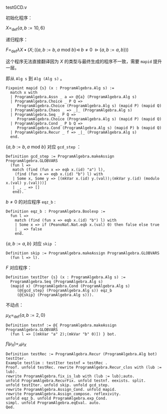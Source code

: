 testGCD.v

初始化程序：

$X=_\text{def} \{a,b := 10,6\}$

递归程序：

$F=_\text{def}\lambda X \bullet (X;(\{a,b := b,a \ \text{mod}\  b\}\triangleleft \  b \neq 0 \ \triangleright \{a,b:=a,b\}))$

这个程序无法直接翻译因为 $X$ 的类型与最终生成的程序不一致，需要 `mapid` 提升一层。

即从 `Alg s` 到 `Alg (Alg s)` 。

```coq
Fixpoint mapid {s} (x : ProgramAlgebra.Alg s) :=
  match x with
  | ProgramAlgebra.Assn _ a => @{a} (ProgramAlgebra.Alg s)
  | ProgramAlgebra.Choice _ P Q =>
     ProgramAlgebra.Choice (ProgramAlgebra.Alg s) (mapid P) (mapid Q)
  | ProgramAlgebra.Chaos _ => _|_ (ProgramAlgebra.Alg s)
  | ProgramAlgebra.Seq _ P Q =>
     ProgramAlgebra.Choice (ProgramAlgebra.Alg s) (mapid P) (mapid Q)
  | ProgramAlgebra.Cond _ P b Q =>
     ProgramAlgebra.Cond (ProgramAlgebra.Alg s) (mapid P) b (mapid Q)
  | ProgramAlgebra.Recur _ f => _|_ (ProgramAlgebra.Alg s)
  end.
```

$\{a,b := b,a \ \text{mod}\  b\}$ 对应 `gcd_step` ：

```coq
Definition gcd_step := ProgramAlgebra.makeAssign ProgramAlgebra.GLOBVARS
  (fun l =>
   match (find (fun x => eqb x.(id) "a") l),
    (find (fun x => eqb x.(id) "b") l) with
   | Some x, Some y => [(mkVar x.(id) y.(val));(mkVar y.(id) (modulo x.(val) y.(val)))]
   | _, _ => []
   end).
```

$b\neq 0$ 的对应程序 `eqz_b` :

```coq
Definition eqz_b : ProgramAlgebra.Boolexp :=
  fun l =>
    match (find (fun x => eqb x.(id) "b") l) with
    | Some x => if (PeanoNat.Nat.eqb x.(val) 0) then false else true
    | _ => false
    end.
```

$\{a,b := a,b\}$ 对应 `skip` ：

```coq
Definition skip := ProgramAlgebra.makeAssign ProgramAlgebra.GLOBVARS
  (fun l => l).
```

$F$ 对应程序：

```coq
Definition testIter {s} (x : ProgramAlgebra.Alg s) :=
  ProgramAlgebra.Seq (ProgramAlgebra.Alg s)
  (mapid x) (ProgramAlgebra.Cond (ProgramAlgebra.Alg s)
     (@{gcd_step} (ProgramAlgebra.Alg s)) eqz_b
     (@{skip} (ProgramAlgebra.Alg s))).
```

不动点：

$\mu_X =_\text{def} \{a,b:= 2,0 \}$

```coq
Definition testnf := @{ ProgramAlgebra.makeAssign ProgramAlgebra.GLOBVARS 
  (fun l => [(mkVar "a" 2);(mkVar "b" 0)]) } bot.
```

$f(\mu_X)=_A \mu_X$

```coq
Definition testRec := ProgramAlgebra.Recur (ProgramAlgebra.Alg bot) testIter.
Example testlim : testIter testnf = testRec .
Proof. unfold testRec. rewrite ProgramAlgebra.Recur_clos with (lub := lub).
rewrite ProgramAlgebra.fix_is_lub with (lub := lub);auto.
unfold ProgramAlgebra.RecurFix. unfold testnf. eexists. split.
unfold testIter. unfold skip. unfold gcd_step.
rewrite ProgramAlgebra.Assign_Cond. unfold mapid.
rewrite ProgramAlgebra.Assign_compose. reflexivity.
unfold eqz_b. unfold ProgramAlgebra.exp_Cond.
simpl. unfold ProgramAlgebra.eqEval. auto.
Qed.
```

